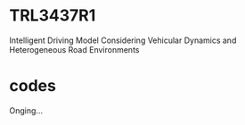 # TRL3437R1
Intelligent Driving Model Considering Vehicular Dynamics and Heterogeneous Road Environments

# codes
Onging...
